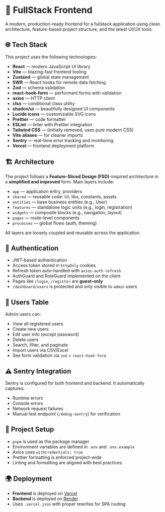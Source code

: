 # 🧩 FullStack Frontend

A modern, production-ready frontend for a fullstack application using clean architecture, feature-based project structure, and the latest UI/UX tools.

## 🌐 Tech Stack

This project uses the following technologies:

- **React** — modern JavaScript UI library
- **Vite** — blazing-fast frontend tooling
- **Zustand** — global state management
- **SWR** — React hooks for remote data fetching
- **Zod** — schema validation
- **react-hook-form** — performant forms with validation
- **axios** — HTTP client
- **clsx** — conditional class utility
- **shadcn/ui** — beautifully designed UI components
- **Lucide icons** — customizable SVG icons
- **Prettier** — code formatter
- **ESLint** — linter with Prettier integration
- **Tailwind CSS** — (initially removed, uses pure modern CSS)
- **Vite aliases** — for cleaner imports
- **Sentry** — real-time error tracking and monitoring
- **Vercel** — frontend deployment platform

## 🏗️ Architecture

The project follows a **Feature-Sliced Design (FSD)**-inspired architecture in a **simplified and improved** form. Main layers include:

- `app` — application entry, providers
- `shared` — reusable code: UI, libs, constants, assets
- `entities` — base business entities (e.g., User)
- `features` — standalone logic units (e.g., login, registration)
- `widgets` — composite blocks (e.g., navigation, layout)
- `pages` — route-level components
- `processes` — global flows (auth, theming)

All layers are loosely coupled and reusable across the application.

## 🔐 Authentication

- JWT-based authentication
- Access token stored in `httpOnly` cookies
- Refresh token auto-handled with `axios-auth-refresh`
- AuthGuard and RoleGuard implemented on the client
- Pages like `/login`, `/register` are **guest-only**
- `/dashboard/users` is protected and only visible to `admin` users

## 👤 Users Table

Admin users can:

- View all registered users
- Create new users
- Edit user info (except password)
- Delete users
- Search, filter, and paginate
- Import users via CSV/Excel
- See form validation via `zod` + `react-hook-form`

## ⚠️ Sentry Integration

Sentry is configured for both frontend and backend. It automatically captures:

- Runtime errors
- Console errors
- Network request failures
- Manual test endpoint (`/debug-sentry`) for verification

## 🔧 Project Setup

- `pnpm` is used as the package manager
- Environment variables are defined in `.env` and `.env.example`
- Axios uses `withCredentials: true`
- Prettier formatting is enforced project-wide
- Linting and formatting are aligned with best practices

## 🌍 Deployment

- **Frontend** is deployed on [Vercel](https://vercel.com/)
- **Backend** is deployed on [Render](https://render.com/)
- Uses `.vercel.json` with proper rewrites for SPA routing
